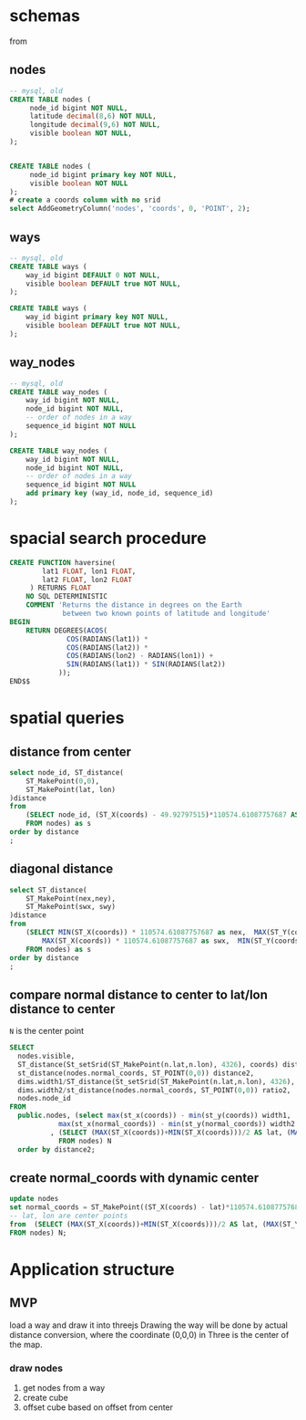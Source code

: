 # schemas
from [](https://git.openstreetmap.org/rails.git/blob/HEAD:/db/structure.sql)

## nodes

```sql
-- mysql, old
CREATE TABLE nodes (
     node_id bigint NOT NULL,
     latitude decimal(8,6) NOT NULL,
     longitude decimal(9,6) NOT NULL,
     visible boolean NOT NULL,
);
```

```sql

CREATE TABLE nodes (
     node_id bigint primary key NOT NULL,
     visible boolean NOT NULL
);
# create a coords column with no srid
select AddGeometryColumn('nodes', 'coords', 0, 'POINT', 2);
```

## ways

```sql
-- mysql, old
CREATE TABLE ways (
    way_id bigint DEFAULT 0 NOT NULL,
    visible boolean DEFAULT true NOT NULL,
);
```

```sql
CREATE TABLE ways (
    way_id bigint primary key NOT NULL,
    visible boolean DEFAULT true NOT NULL,
);
```

## way_nodes

```sql
-- mysql, old
CREATE TABLE way_nodes (
    way_id bigint NOT NULL,
    node_id bigint NOT NULL,
    -- order of nodes in a way
    sequence_id bigint NOT NULL
);
```

```sql
CREATE TABLE way_nodes (
    way_id bigint NOT NULL,
    node_id bigint NOT NULL,
    -- order of nodes in a way
    sequence_id bigint NOT NULL
    add primary key (way_id, node_id, sequence_id)
);
```

# spacial search procedure

```sql
CREATE FUNCTION haversine(
        lat1 FLOAT, lon1 FLOAT,
        lat2 FLOAT, lon2 FLOAT
     ) RETURNS FLOAT
    NO SQL DETERMINISTIC
    COMMENT 'Returns the distance in degrees on the Earth
             between two known points of latitude and longitude'
BEGIN
    RETURN DEGREES(ACOS(
              COS(RADIANS(lat1)) *
              COS(RADIANS(lat2)) *
              COS(RADIANS(lon2) - RADIANS(lon1)) +
              SIN(RADIANS(lat1)) * SIN(RADIANS(lat2))
            ));
END$$
```

# spatial queries
## distance from center

```sql
select node_id, ST_distance(
    ST_MakePoint(0,0),
    ST_MakePoint(lat, lon)
)distance
from
    (SELECT node_id, (ST_X(coords) - 49.92797515)*110574.61087757687 AS lat, (ST_Y(coords)- -97.06265335)*111302.61697430261 as lon
    FROM nodes) as s
order by distance
;
```

## diagonal distance

```sql
select ST_distance(
    ST_MakePoint(nex,ney),
    ST_MakePoint(swx, swy)
)distance
from
    (SELECT MIN(ST_X(coords)) * 110574.61087757687 as nex,  MAX(ST_Y(coords)) * 111302.61697430261 as ney,
        MAX(ST_X(coords)) * 110574.61087757687 as swx,  MIN(ST_Y(coords))  * 111302.61697430261 as swy
    FROM nodes) as s
order by distance
;
```

## compare normal distance to center to lat/lon distance to center
`N` is the center point

```sql
SELECT
  nodes.visible,
  ST_distance(St_setSrid(ST_MakePoint(n.lat,n.lon), 4326), coords) distance1,
  st_distance(nodes.normal_coords, ST_POINT(0,0)) distance2,
  dims.width1/ST_distance(St_setSrid(ST_MakePoint(n.lat,n.lon), 4326), coords) ratio1,
  dims.width2/st_distance(nodes.normal_coords, ST_POINT(0,0)) ratio2,
  nodes.node_id
FROM
  public.nodes, (select max(st_x(coords)) - min(st_y(coords)) width1,
            max(st_x(normal_coords)) - min(st_y(normal_coords)) width2 from nodes) dims
          , (SELECT (MAX(ST_X(coords))+MIN(ST_X(coords)))/2 AS lat, (MAX(ST_Y(coords))+MIN(ST_Y(coords)))/2 as lon
            FROM nodes) N
  order by distance2;
```

## create normal_coords with dynamic center

```sql
update nodes
set normal_coords = ST_MakePoint((ST_X(coords) - lat)*110574.61087757687, (ST_Y(coords)- lon)*111302.61697430261)
-- lat, lon are center points
from  (SELECT (MAX(ST_X(coords))+MIN(ST_X(coords)))/2 AS lat, (MAX(ST_Y(coords))+MIN(ST_Y(coords)))/2 as lon
FROM nodes) N;
```

# Application structure
## MVP
load a way and draw it into threejs Drawing the way will be done by actual distance conversion, where the coordinate (0,0,0) in Three is the center of the map.

### draw nodes
1. get nodes from a way
2. create cube
3. offset cube based on offset from center
